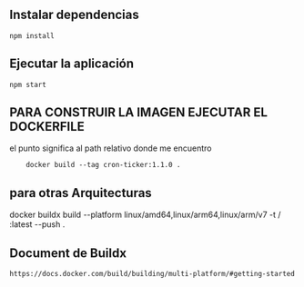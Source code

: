 ## Instalar dependencias
```
npm install
```
## Ejecutar la aplicación

```
npm start
```

## PARA CONSTRUIR LA IMAGEN EJECUTAR EL DOCKERFILE
el punto significa al path relativo donde me encuentro

```
    docker build --tag cron-ticker:1.1.0 . 
```
## para otras Arquitecturas
docker buildx build --platform linux/amd64,linux/arm64,linux/arm/v7 -t <username>/<image>:latest --push .

## Document de Buildx
```
https://docs.docker.com/build/building/multi-platform/#getting-started
```